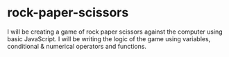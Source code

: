 # rock-paper-scissors

I will be creating a game of rock paper scissors against the computer
using basic JavaScript. I will be writing the logic of the game using
variables, conditional & numerical operators and functions.